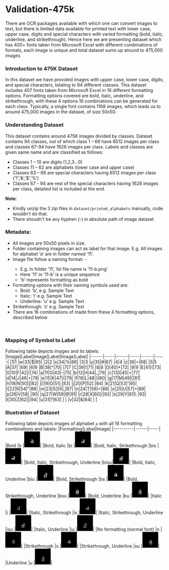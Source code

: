 # Validation-475k
There are OCR packages available with which one can convert images to text, but there is limited data available for printed text with lower case, upper case, digits and special characters with varied formatting (bold, italic, underline, and strikethrough). Hence here we are presenting dataset which has 400+ fonts taken from Microsoft Excel with different combinations of formats, each image is unique and total dataset sums up around to 475,000 images


### Introduction to 475K Dataset
In this dataset we have provided images with upper case, lower case, digits, and special characters, totaling to 94 different classes. This dataset includes 407 fonts taken from Microsoft Excel in 16 different formatting options. Formatting options covered are bold, italic, underline, and strikethrough, with these 4 options 16 combinations can be generated for each class. Typically, a single font contains 1168 images, which leads us to around 475,000 images in the dataset, of size 50x50.


### Understanding Dataset
This dataset contains around 475K images divided by classes. Dataset contains 94 classes, out of which class 1 – 66 have 6512 images per class and classes 67-94 have 1628 images per class. Labels and classes are given same name and are classified as follows:
* Classes 1 – 10 are digits (1,2,3…0)
* Classes 11 – 62 are alphabets (lower case and upper case)
* Classes 63 – 66 are special characters having 6512 images per class (‘?’,’&’,’$’,’%’)
* Classes 67 - 94 are rest of the special characters having 1628 images per class, detailed list is included at the end.

**Note**: 
* Kindly unzip the 3 zip files in `dataset/printed_alphabets` manually, code wouldn't do that.
* There shoudn't be any hyphen (-) in absolute path of image dataset

### Metadata:
* All images are 50x50 pixels in size.
* Folder containing images can act as label for that image. E.g. All images for alphabet ‘a’ are in folder named ‘11’.
* Image file follow a naming format: <number>-<formatting>
  * E.g. In folder ‘11’, 1st file name is ‘11-b.png’
  * Here ‘11’ in ‘11-b’ is a unique sequence
  * ‘b’ represents formatting as bold
* Formatting options with their naming symbols used are:
  * Bold: ‘b’, e.g. Sample Text
  * Italic: ‘i’ e.g. Sample Text
  * Underline: ‘u’ e.g. Sample Text
* Strikethrough: ‘s’ e.g. Sample Text
* There are 16 combinations of made from these 4 formatting options, described below
<br/>

### Mapping of Symbol to Label
Following table depicts images and its labels:
|Image|Label|Image|Label|Image|Label|
|------|-----|------|-----|------|-----|
|1|1 |w|33|$|65|
|2|2 |x|34|%|66|
|3|3 |y|35|#|67|
|4|4 |z|36|~|68|
|5|5 |A|37|`|69|
|6|6 |B|38|^|70|
|7|7 |C|39|!|71|
|8|8 |D|40|*|72|
|9|9 |E|41|(|73|
|0|10|F|42|)|74|
|a|11|G|43|-|75|
|b|12|H|44|_|76|
|c|13|I|45|=|77|
|d|14|J|46|+|78|
|e|15|K|47|{|79|
|f|16|L|48|}|80|
|g|17|M|49|[|81|
|h|18|N|50|]|82|
|i|19|O|51|;|83|
|j|20|P|52|:|84|
|k|21|Q|53|‘|85|
|l|22|R|54|“|86|
|m|23|S|55|,|87|
|n|24|T|56|<|88|
|o|25|U|57|>|89|
|p|26|V|58|.|90|
|q|27|W|59|@|91|
|r|28|X|60|/|92|
|s|29|Y|61|\\ |93|
|t|30|Z|62|\||94|
|u|31|?|63|	|  |
|v|32|&|64| |  |
<br/>

### Illustration of Dataset
Following table depicts images of alphabet `a` with all 16 formatting combinations and labels:
|Formatting|Label|Image|
|----------|------|-----|
|Bold 									|b   |![](md-images/b.png)|
|Bold, Italic							|bi  |![](md-images/bi.png)|
|Bold, Italic, Strikethrough			|bis |![](md-images/bis.png)|
|Bold, Italic, Strikethrough, Underline	|bisu|![](md-images/bisu.png)|
|Bold, Italic, Underline				|biu |![](md-images/biu.png)|
|Bold, Strikethrough					|bs  |![](md-images/bs.png)|
|Bold, Strikethrough, Underline			|bsu |![](md-images/bsu.png)|
|Bold, Underline						|bu  |![](md-images/bu.png)|
|Italic									|i   |![](md-images/i.png)|
|Italic, Strikethrough					|is  |![](md-images/is.png)|
|Italic, Strikethrough, Underline		|isu |![](md-images/isu.png)|
|Italic, Underline						|iu  |![](md-images/iu.png)|
|No formatting (normal font)			|n   |![](md-images/n.png)|
|Strikethrough							|s   |![](md-images/s.png)|
|Strikethrough, Underline				|su  |![](md-images/su.png)|
|Underline								|u   |![](md-images/u.png)|
